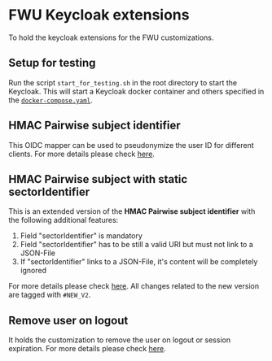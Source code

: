 # FWU Keycloak extensions

To hold the keycloak extensions for the FWU customizations.

## Setup for testing

Run the script `start_for_testing.sh` in the root directory to start the Keycloak.
This will start a Keycloak docker container and others specified in the [`docker-compose.yaml`](docker-compose.yaml).

## HMAC Pairwise subject identifier

This OIDC mapper can be used to pseudonymize the user ID for different clients. For more details please check [here](./hmac-mapper/README.md).

## HMAC Pairwise subject with static sectorIdentifier

This is an extended version of the **HMAC Pairwise subject identifier** with the following additional features:
1. Field "sectorIdentifier" is mandatory
2. Field "sectorIdentifier" has to be still a valid URI but must not link to a JSON-File
3. If "sectorIdentifier" links to a JSON-File, it's content will be completely ignored

For more details please check [here](./hmac-mapper/README.md).
All changes related to the new version are tagged with `#NEW_V2`.

## Remove user on logout

It holds the customization to remove the user on logout or session expiration. For more details please check [here](./remove-user-on-logout/README.md).